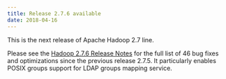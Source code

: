 ```yaml
---
title: Release 2.7.6 available
date: 2018-04-16
---
```

<!---
  Licensed under the Apache License, Version 2.0 (the "License");
  you may not use this file except in compliance with the License.
  You may obtain a copy of the License at

   http://www.apache.org/licenses/LICENSE-2.0

  Unless required by applicable law or agreed to in writing, software
  distributed under the License is distributed on an "AS IS" BASIS,
  WITHOUT WARRANTIES OR CONDITIONS OF ANY KIND, either express or implied.
  See the License for the specific language governing permissions and
  limitations under the License. See accompanying LICENSE file.
-->

This is the next release of Apache Hadoop 2.7 line.

Please see the [Hadoop 2.7.6 Release
Notes](https://hadoop.apache.org/docs/r2.7.6/hadoop-project-dist/hadoop-common/releasenotes.html)
for the full list of 46 bug fixes and optimizations since the previous
release 2.7.5. It particularly enables POSIX groups support for LDAP
groups mapping service.

